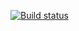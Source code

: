 [![Build status](https://ci.appveyor.com/api/projects/status/lhfqk2sl9b6n3c49/branch/main?svg=true)](https://ci.appveyor.com/project/MaryDik/bdd/branch/main)
